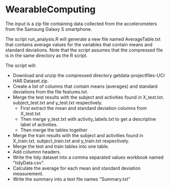 # WearableComputing
The input is a zip file containing data collected from the accelerometers from the Samsung Galaxy S smartphone.

The script run_analysis.R will generate a new file named AverageTable.txt that contains average values for the variables that contain means and standard deviations.
Note that the script assumes that the compressed file is in the same directory as the R script.

The script will:
*  Download and unzip the compressed directory getdata-projectfiles-UCI HAR Dataset.zip.
*  Create a list of columns that contain means (averages) and standard deviations from the file features.txt.
*  Merge the test results with the subject and activities found in X_test.txt. subject_test.txt and y_test.txt respectively.
   - First extract the mean and standard deviation columns from X_test.txt
   - Then merge y_test.txt with activity_labels.txt to get a descriptive label of activities.
   - Then merge the tables together
*  Merge the train results with the subject and activities found in X_train.txt. subject_train.txt and y_train.txt respectively.
*  Merge the test and train tables into one table.
*  Add columnn headers.
*  Write the tidy dataset into a comma separated values workbook named "tidyData.csv".
*  Calculate the average for each mean and standard deviation measurement.
*  Write the summary into a text file names "Summary.txt"

